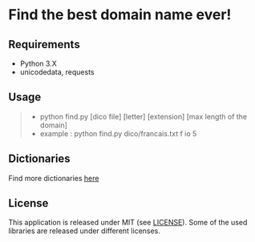 # Find the best domain name ever!

## Requirements
- Python 3.X
- unicodedata, requests

## Usage
> - python find.py [dico file] [letter] [extension] [max length of the domain]
> - example : python find.py dico/francais.txt f io 5

## Dictionaries

Find more dictionaries <a href="http://www.gwicks.net/dictionaries.htm">here</a>

## License

This application is released under MIT (see [LICENSE](LICENSE)).
Some of the used libraries are released under different licenses.
